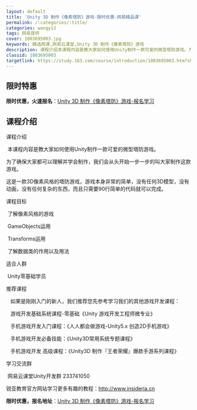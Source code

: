 ```yaml
---
layout: default
title: 'Unity 3D 制作《像素塔防》游戏-限时优惠-网易精品课'
permalink: /:categories/:title/
categories: wangyi2
tags: 网易提供
cover: 1003695003.jpg
keywords: 精选网课,网易云课堂,Unity 3D 制作《像素塔防》游戏
description: 课程介绍本课程内容是教大家如何使用Unity制作一款可爱的微型塔防游戏。为了确保大家都可以理解并学会制作，我们会从头开始
classid: 1003695003
targetlink: https://study.163.com/course/introduction/1003695003.htm?share=1&shareId=1025206652&utm_campaign=share&utm_medium=iphoneShare&utm_source=&utm_u=1025206652
---
```


## 限时特惠

**限时优惠，火速报名**：[Unity 3D 制作《像素塔防》游戏-报名学习](https://study.163.com/course/introduction/1003695003.htm?share=1&shareId=1025206652&utm_campaign=share&utm_medium=iphoneShare&utm_source=&utm_u=1025206652)

## 课程介绍

课程介绍

 本课程内容是教大家如何使用Unity制作一款可爱的微型塔防游戏。

为了确保大家都可以理解并学会制作，我们会从头开始一步一步的叫大家制作这款游戏。

这是一款3D像素风格的塔防游戏，游戏本身非常的简单，没有任何3D模型，没有动画，没有任何复杂的东西，而且只需要90行简单的代码就可以完成。



课程目标

 了解像素风格的游戏

 GameObjects运用

 Transforms运用

 了解数据类的作用以及用法



适合人群

 Unity零基础学员



推荐课程

   如果是刚刚入门的新人，我们推荐您先参考学习我们的其他游戏开发课程：

   游戏开发基础系统课程-零基础《Unity 游戏开发工程师微专业》

   手机游戏开发入门课程：《人人都会做游戏-Unity5.x 创造2D手机游戏》        

   手机游戏开发必备技能：《Unity3D常用系统专题课程》

   手机游戏开发 高级课程：《Unity3D 制作『王者荣耀』爆款手游系列课程》



学习交流群

 网易云课堂Unity开发群 233741050

锐亚教育官方网站学习更多有趣的教程：http://www.insideria.cn

**限时优惠，报名地址**：[Unity 3D 制作《像素塔防》游戏-报名学习](https://study.163.com/course/introduction/1003695003.htm?share=1&shareId=1025206652&utm_campaign=share&utm_medium=iphoneShare&utm_source=&utm_u=1025206652)

